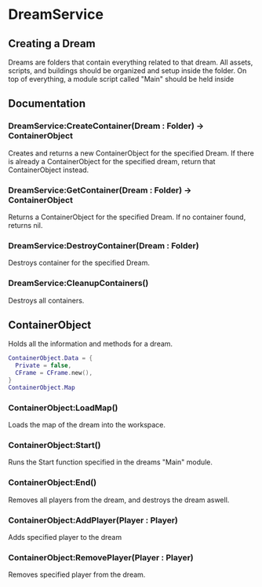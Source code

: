 # DreamService
## Creating a Dream
Dreams are folders that contain everything related to that dream. All assets, scripts, and buildings should be organized and setup inside the folder. On top of everything, a module script called "Main" should be held inside
## Documentation
### DreamService:CreateContainer(Dream : Folder) -> ContainerObject
Creates and returns a new ContainerObject for the specified Dream. If there is already a ContainerObject for the specified dream, return that ContainerObject instead.

### DreamService:GetContainer(Dream : Folder) -> ContainerObject
Returns a ContainerObject for the specified Dream. If no container found, returns nil.

### DreamService:DestroyContainer(Dream : Folder)
Destroys container for the specified Dream.

### DreamService:CleanupContainers()
Destroys all containers.

## ContainerObject
Holds all the information and methods for a dream. 
```lua
ContainerObject.Data = {
  Private = false,
  CFrame = CFrame.new(),
}
ContainerObject.Map
```
### ContainerObject:LoadMap()
Loads the map of the dream into the workspace. 

### ContainerObject:Start()
Runs the Start function specified in the dreams "Main" module.

### ContainerObject:End()
Removes all players from the dream, and destroys the dream aswell.

### ContainerObject:AddPlayer(Player : Player)
Adds specified player to the dream

### ContainerObject:RemovePlayer(Player : Player)
Removes specified player from the dream.
